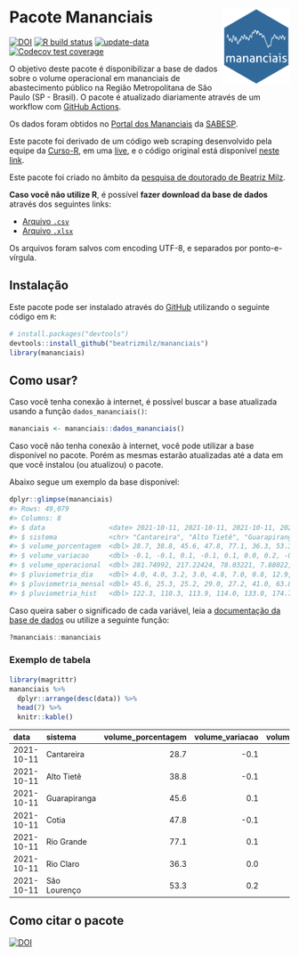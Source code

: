 
<!-- README.md is generated from README.Rmd. Please edit that file -->

# Pacote Mananciais <img src="man/figures/hexlogo.png" align="right" width = "120px"/>

<!-- badges: start -->

[![DOI](https://zenodo.org/badge/DOI/10.5281/zenodo.4733056.svg)](https://doi.org/10.5281/zenodo.4733056)
[![R build
status](https://github.com/beatrizmilz/mananciais/workflows/R-CMD-check/badge.svg)](https://github.com/beatrizmilz/mananciais/actions)
[![update-data](https://github.com/beatrizmilz/mananciais/actions/workflows/2-update_data.yaml/badge.svg)](https://github.com/beatrizmilz/mananciais/actions/workflows/2-update_data.yaml)
[![Codecov test
coverage](https://codecov.io/gh/beatrizmilz/mananciais/branch/master/graph/badge.svg)](https://codecov.io/gh/beatrizmilz/mananciais?branch=master)
<!-- badges: end -->

O objetivo deste pacote é disponibilizar a base de dados sobre o volume
operacional em mananciais de abastecimento público na Região
Metropolitana de São Paulo (SP - Brasil). O pacote é atualizado
diariamente através de um workflow com [GitHub
Actions](https://github.com/beatrizmilz/mananciais/actions).

Os dados foram obtidos no [Portal dos
Mananciais](http://mananciais.sabesp.com.br/Situacao) da
[SABESP](http://site.sabesp.com.br/site/Default.aspx).

Este pacote foi derivado de um código web scraping desenvolvido pela
equipe da [Curso-R](https://www.curso-r.com/), em uma
[live](https://youtu.be/jvZIxrMmOcQ), e o código original está
disponível [neste
link](https://github.com/curso-r/lives/blob/master/drafts/20200730_scraper_sabesp.R).

Este pacote foi criado no âmbito da [pesquisa de doutorado de Beatriz
Milz](https://beatrizmilz.github.io/tese/).

**Caso você não utilize R**, é possível **fazer download da base de
dados** através dos seguintes links:

  - [Arquivo
    `.csv`](https://github.com/beatrizmilz/mananciais/raw/master/inst/extdata/mananciais.csv)
  - [Arquivo
    `.xlsx`](https://github.com/beatrizmilz/mananciais/blob/master/inst/extdata/mananciais.xlsx?raw=true)

Os arquivos foram salvos com encoding UTF-8, e separados por
ponto-e-vírgula.

## Instalação

Este pacote pode ser instalado através do [GitHub](https://github.com/)
utilizando o seguinte código em `R`:

``` r
# install.packages("devtools")
devtools::install_github("beatrizmilz/mananciais")
library(mananciais)
```

## Como usar?

Caso você tenha conexão à internet, é possível buscar a base atualizada
usando a função `dados_mananciais()`:

``` r
mananciais <- mananciais::dados_mananciais() 
```

Caso você não tenha conexão à internet, você pode utilizar a base
disponível no pacote. Porém as mesmas estarão atualizadas até a data em
que você instalou (ou atualizou) o pacote.

Abaixo segue um exemplo da base disponível:

``` r
dplyr::glimpse(mananciais)
#> Rows: 49,079
#> Columns: 8
#> $ data                <date> 2021-10-11, 2021-10-11, 2021-10-11, 2021-10-11, 2…
#> $ sistema             <chr> "Cantareira", "Alto Tietê", "Guarapiranga", "Cotia…
#> $ volume_porcentagem  <dbl> 28.7, 38.8, 45.6, 47.8, 77.1, 36.3, 53.3, 28.8, 38…
#> $ volume_variacao     <dbl> -0.1, -0.1, 0.1, -0.1, 0.1, 0.0, 0.2, -0.1, -0.1, …
#> $ volume_operacional  <dbl> 281.74992, 217.22424, 78.03221, 7.88022, 86.54448,…
#> $ pluviometria_dia    <dbl> 4.0, 4.0, 3.2, 3.0, 4.8, 7.0, 0.8, 12.9, 6.9, 7.6,…
#> $ pluviometria_mensal <dbl> 45.6, 25.3, 25.2, 29.0, 27.2, 41.0, 63.8, 41.6, 21…
#> $ pluviometria_hist   <dbl> 122.3, 110.3, 113.9, 114.0, 133.0, 174.7, 140.5, 1…
```

Caso queira saber o significado de cada variável, leia a [documentação
da base de
dados](https://beatrizmilz.github.io/mananciais/reference/mananciais.html)
ou utilize a seguinte função:

``` r
?mananciais::mananciais
```

### Exemplo de tabela

``` r
library(magrittr)
mananciais %>% 
  dplyr::arrange(desc(data)) %>% 
  head(7) %>%
  knitr::kable()
```

| data       | sistema      | volume\_porcentagem | volume\_variacao | volume\_operacional | pluviometria\_dia | pluviometria\_mensal | pluviometria\_hist |
| :--------- | :----------- | ------------------: | ---------------: | ------------------: | ----------------: | -------------------: | -----------------: |
| 2021-10-11 | Cantareira   |                28.7 |            \-0.1 |           281.74992 |               4.0 |                 45.6 |              122.3 |
| 2021-10-11 | Alto Tietê   |                38.8 |            \-0.1 |           217.22424 |               4.0 |                 25.3 |              110.3 |
| 2021-10-11 | Guarapiranga |                45.6 |              0.1 |            78.03221 |               3.2 |                 25.2 |              113.9 |
| 2021-10-11 | Cotia        |                47.8 |            \-0.1 |             7.88022 |               3.0 |                 29.0 |              114.0 |
| 2021-10-11 | Rio Grande   |                77.1 |              0.1 |            86.54448 |               4.8 |                 27.2 |              133.0 |
| 2021-10-11 | Rio Claro    |                36.3 |              0.0 |             4.96631 |               7.0 |                 41.0 |              174.7 |
| 2021-10-11 | São Lourenço |                53.3 |              0.2 |            47.30726 |               0.8 |                 63.8 |              140.5 |

## Como citar o pacote

[![DOI](https://zenodo.org/badge/DOI/10.5281/zenodo.4733056.svg)](https://doi.org/10.5281/zenodo.4733056)
